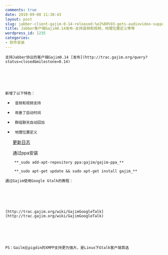 ```yaml
---
comments: true
date: 2010-09-08 11:38:43
layout: post
slug: jabber-client-gajim-0-14-released-%e2%80%93-gets-audiovideo-support-gelolocation-more
title: Jabber客户端Gajim0.14发布-支持音频和视频，地理位置定义等等
wordpress_id: 1235
categories:
- 软件安装
---
```



	支持Jabber协议的客户端Gajim0.14 [发布](http://trac.gajim.org/query?status=closed&milestone=0.14)






	新增了以下特色：






	
  * 
		 音频和视频支持  

		
	

	
  * 
		 改善了启动时间
	

	
  * 
		 群组聊天自动回加
	

	
  * 
		 地理位置定义
	





	[更新日志](http://hg.gajim.org/gajim/file/605ca10afd21/ChangeLog)






	通过ppa安装





> 
	
> 
> 
		**_sudo add-apt-repository ppa:gajim/gajim-ppa_**
	
> 
> 
	
> 
> 
		**_sudo apt-get update && sudo apt-get install gajim_**
	
> 
> 






	通过Gajim使用Google Gtalk的教程：






	[http://trac.gajim.org/wiki/GajimGoogleTalk](http://trac.gajim.org/wiki/GajimGoogleTalk)






	PS：Gailm比pigdin的XMPP支持更为强大，是Linux下Gtalk客户端首选




